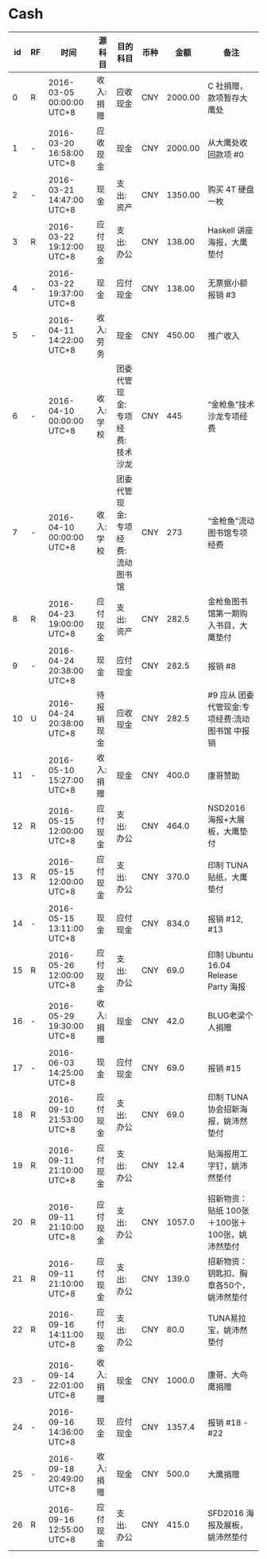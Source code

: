 # Cash

id| RF |时间 |  源科目 | 目的科目 | 币种 | 金额 | 备注
---|---|--------|---------|------|---- | -----  | ----
 0 | R |2016-03-05 00:00:00 UTC+8 | 收入:捐赠 | 应收现金 | CNY | 2000.00 | C 社捐赠，款项暂存大鹰处
 1 | - |2016-03-20 16:58:00 UTC+8 | 应收现金 | 现金 | CNY | 2000.00 |  从大鹰处收回款项 #0
 2 | - |2016-03-21 14:47:00 UTC+8 | 现金 | 支出:资产 | CNY | 1350.00 |  购买 4T 硬盘一枚
3  | R |2016-03-22 19:12:00 UTC+8 | 应付现金 | 支出:办公 | CNY | 138.00  | Haskell 讲座海报，大鹰垫付
4  | - |2016-03-22 19:37:00 UTC+8 | 现金 | 应付现金 | CNY | 138.00 | 无票据小额报销 #3
5  | - | 2016-04-11 14:22:00 UTC+8 | 收入:劳务 | 现金 | CNY | 450.00 | 推广收入
6  | - | 2016-04-10 00:00:00 UTC+8 | 收入:学校 | 团委代管现金:专项经费:技术沙龙 | CNY | 445 | “金枪鱼”技术沙龙专项经费
7  | - | 2016-04-10 00:00:00 UTC+8 | 收入:学校 | 团委代管现金:专项经费:流动图书馆 | CNY | 273 | “金枪鱼”流动图书馆专项经费
8 | R | 2016-04-23 19:00:00 UTC+8 | 应付现金 | 支出:资产| CNY | 282.5 | 金枪鱼图书馆第一期购入书目，大鹰垫付
9 | - | 2016-04-24 20:38:00 UTC+8 | 现金    | 应付现金   | CNY | 282.5 | 报销 #8
10 | U | 2016-04-24 20:38:00 UTC+8 | 待报销现金 | 应收现金 | CNY |  282.5 | #9 应从 团委代管现金:专项经费:流动图书馆 中报销
11 | - | 2016-05-10 15:27:00 UTC+8 | 收入:捐赠 | 现金     | CNY | 400.0 | 康哥赞助
12 | R | 2016-05-15 12:00:00 UTC+8 | 应付现金 | 支出:办公 | CNY | 464.0 | NSD2016 海报+大展板，大鹰垫付
13 | R | 2016-05-15 12:00:00 UTC+8 | 应付现金 | 支出:办公 | CNY | 370.0 | 印制 TUNA 贴纸，大鹰垫付
14 | - | 2016-05-15 13:11:00 UTC+8 | 现金 | 应付现金 | CNY | 834.0 | 报销 #12, #13
15 | R | 2016-05-26 12:00:00 UTC+8 | 应付现金| 支出:办公 | CNY | 69.0 | 印制 Ubuntu 16.04 Release Party 海报
16 | - | 2016-05-29 19:30:00 UTC+8 | 收入:捐赠 | 现金 | CNY | 42.0 | BLUG老梁个人捐赠
17 | - | 2016-06-03 14:25:00 UTC+8 | 现金 | 应付现金 | CNY | 69.0 | 报销 #15
18 | R | 2016-09-10 21:53:00 UTC+8 | 应付现金| 支出:办公 | CNY | 69.0 | 印制 TUNA 协会招新海报，姚沛然垫付
19 | R | 2016-09-11 21:10:00 UTC+8 | 应付现金| 支出:办公 | CNY | 12.4 | 贴海报用工字钉，姚沛然垫付
20 | R | 2016-09-11 21:10:00 UTC+8 | 应付现金| 支出:办公 | CNY | 1057.0 | 招新物资：贴纸 100张＋100张＋100张，姚沛然垫付
21 | R | 2016-09-11 21:10:00 UTC+8 | 应付现金| 支出:办公 | CNY | 139.0 | 招新物资：钥匙扣、胸章各50个，姚沛然垫付
22 | R | 2016-09-16 14:11:00 UTC+8 | 应付现金| 支出:办公 | CNY | 80.0 | TUNA易拉宝，姚沛然垫付
23 | - | 2016-09-14 22:01:00 UTC+8 | 收入:捐赠 | 现金 | CNY | 1000.0 | 康哥、大~~鸟~~鹰捐赠
24 | - | 2016-09-16 14:36:00 UTC+8 | 现金 | 应付现金 | CNY | 1357.4 | 报销 #18 - #22 
25 | - | 2016-09-18 20:49:00 UTC+8 | 收入:捐赠 | 现金 | CNY | 500.0 | 大鹰捐赠
26 | R | 2016-09-16 12:55:00 UTC+8 | 应付现金| 支出:办公 | CNY | 415.0 | SFD2016 海报及展板，姚沛然垫付

